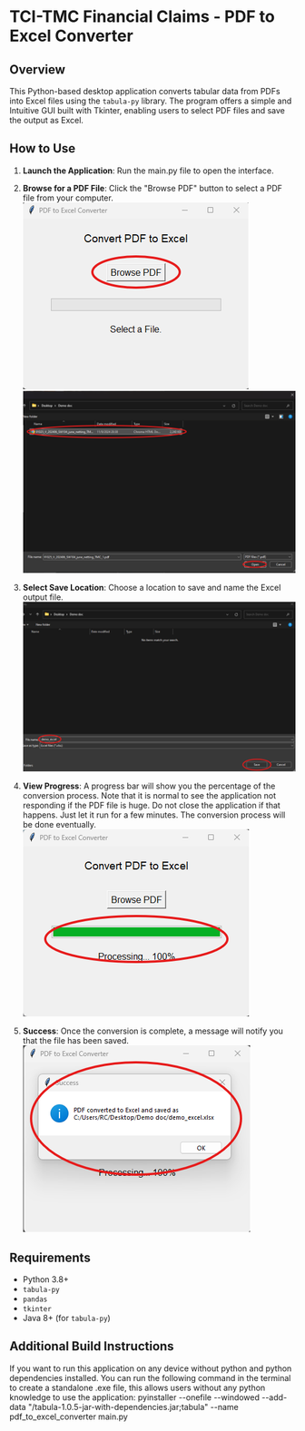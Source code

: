# TCI-TMC Financial Claims - PDF to Excel Converter

## Overview
This Python-based desktop application converts tabular data from PDFs into Excel files using the `tabula-py` library. The program offers a simple and Intuitive GUI built with Tkinter, enabling users to select PDF files and save the output as Excel.

## How to Use

1. **Launch the Application**: Run the main.py file to open the interface.

2. **Browse for a PDF File**: Click the "Browse PDF" button to select a PDF file from your computer.
   ![Browse](images/Browse.png)
   ![Select](images/Select.png)

3. **Select Save Location**: Choose a location to save and name the Excel output file.
   ![Save Location](images/Save.png)

4. **View Progress**: A progress bar will show you the percentage of the conversion process. Note that it is normal to see the application not responding if the PDF file is huge. Do not close the application if that happens. Just let it run for a few minutes. The conversion process will be done eventually. 
   ![Progress](images/Progress.png)

5. **Success**: Once the conversion is complete, a message will notify you that the file has been saved.
   ![Success](images/Success.png)

## Requirements
- Python 3.8+
- `tabula-py`
- `pandas`
- `tkinter`
- Java 8+ (for `tabula-py`)


## Additional Build Instructions
If you want to run this application on any device without python and python dependencies installed. You can run the following command in the terminal to create a standalone .exe file, this allows users without any python knowledge to use the application: pyinstaller --onefile --windowed --add-data "/tabula-1.0.5-jar-with-dependencies.jar;tabula" --name pdf_to_excel_converter main.py